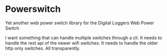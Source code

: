 # Powerswitch

Yet another web power switch library for the Digital Loggers Web Power Switch

I want something that can handle multiple switches through a cli. It needs to handle the rest api of the newer wifi switches. It needs to handle the older http only switches. All transparently.
